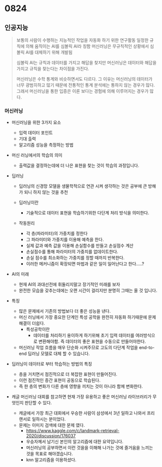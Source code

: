 # 0824

## 인공지능

> 보통의 사람이 수행하는 지능적인 작업을 자동화 하기 위한 연구활동 일정한 규칙에 의해 움직이는 AI를 심볼릭 AI라 칭함 머신러닝은 무규칙적인 상황에서 심볼릭 AI를 대체하기 위해 개발됨
>
> 심볼릭 AI는 규칙과 데이터를 가지고 해답을 찾지만 머신러닝은 데이터와 해답을 가지고 규칙을 찾는다는 차이점을 가진다.
>
> 머신러닝은 수학 통계와 비슷하면서도 다르다. 그 이유는 머신러닝의 데이터가 너무 광범히하고 많기 때문에 전통적인 통계 분석에는 통하지 않는 경우가 많다. 그래서 머신러닝을 통한 입증은 이론 보다는 경험에 의해 이루어지는 경우가 많다.

### 머신러닝

- 머신러닝을 위한 3가지 요소

  - 입력 데이터 포인트
  - 기대 출력
  - 알고리즘 성능을 측정하는 방법

- 머신 러닝에서의 학습의 의미

  - 출력값을 결정하는데에 더 나은 표현을 찾는 것이 학습의 과정입니다.

- 딥러닝

  - 딥러닝의 신경망 모델을 생물학적으로 연관 시켜 생각하는 것은 공부에 큰 방해가 되니 하지 않는 것을 추천

  - 딥러닝이란
    - 기술적으로 데이터 표현을 학습하기위한 다단계 처리 방식을 의미한다.
  - 작동원리
    - 각 층(파라미터)의 가중치를 정한다
    - 그 파라미터와 가중치를 이용해 예측을 한다.
    - 실제 값과 예측 값을 이용해 손실함수를 만들고 손실점수 계산
    - 손실점수를 통해 파라미터의 가중치를 없데이트한다.
    - 손실 점수를 최소화하는 가중치를 정할 때까지 반복한다.
    - 이러한 메커니즘이 확장되면 마법과 같은 일이 일어난다고 한다.....?

- AI의 미래

  - 현재 AI의 과대선전에 휘둘리지말고 장기적인 미래를 보자
  - 완전한 모습을 갖추는데에는 오랜 시간이 걸리지만 분명히 그때는 올 것 입니다.

- 특징

  - 많은 문제에서 기존의 방법보다 더 좋은 성능을 낸다.
  - 머신 러닝에서 가장 중요한 단계인 특성 공학을 완전히 자동화 하기때문에 문제 해결이 더쉽다.
    - 특성공학이란
      - 데이터를 처리하기 용이하게 하기위해 초기 입력 데이터를 여러방식으로 변환해야함. 즉 데이터의 좋은 표현을 수동으로 만들어야한다.
  - 머신러닝 작업 흐름을 매우 단순화 시켜주므로 고도의 다단계 작업을 end-to-end 딥러닝 모델로 대체 할 수 있습니다.

- 딥러닝이 데이터로 부터 학습하는 방법의 특징

  - 층을 거치면서 점진적으로 더 복잡한 표현이 만들어진다.
  - 이런 점진적인 증간 표현이 공동으로 학습된다.
  - 즉 한 층의 변화가 다른 층에 영향을 끼치는 것이 아니라 함께 변화한다.

- 캐글 머신러닝 대회를 참고하면 현재 가장 유용하고 좋은 머신러닝 라이브러리가 무엇인지 판단할 수 있다.

  - 캐글에서 가장 최근 대회에서 우승한 사람이 삼성에서 3년 일하고 나와서 프리랜서로 일하시는 분이었다.
  - 문제는 이미지 검색에 대한 문제 였다.
    - https://www.kaggle.com/c/landmark-retrieval-2020/discussion/176037 
    - 우승자께서 남기신 본인의 알고리즘에 대한 요약입니다.
    - 머신러닝의 공부하면서 이런 것을을 이해해 나가는 것에 즐거움을 느끼는 것을 목표로 해야겠습니다.
    - knn 알고리즘을 이용하셨다.